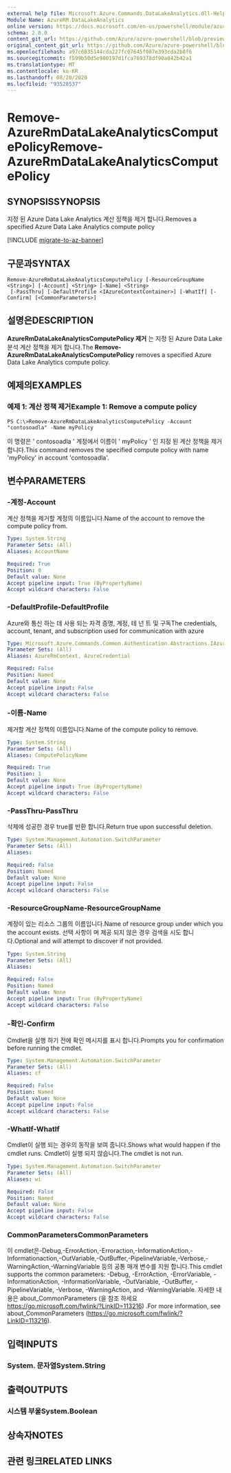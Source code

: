 ```yaml
---
external help file: Microsoft.Azure.Commands.DataLakeAnalytics.dll-Help.xml
Module Name: AzureRM.DataLakeAnalytics
online version: https://docs.microsoft.com/en-us/powershell/module/azurerm.datalakeanalytics/remove-azurermdatalakeanalyticscomputepolicy
schema: 2.0.0
content_git_url: https://github.com/Azure/azure-powershell/blob/preview/src/ResourceManager/DataLakeAnalytics/Commands.DataLakeAnalytics/help/Remove-AzureRmDataLakeAnalyticsComputePolicy.md
original_content_git_url: https://github.com/Azure/azure-powershell/blob/preview/src/ResourceManager/DataLakeAnalytics/Commands.DataLakeAnalytics/help/Remove-AzureRmDataLakeAnalyticsComputePolicy.md
ms.openlocfilehash: a97c6835144cda227fc07645f087e393cda2b8f6
ms.sourcegitcommit: f599b50d5e980197d1fca769378df90a842b42a1
ms.translationtype: MT
ms.contentlocale: ko-KR
ms.lasthandoff: 08/20/2020
ms.locfileid: "93528537"
---
```

# <span data-ttu-id="2c025-101">Remove-AzureRmDataLakeAnalyticsComputePolicy</span><span class="sxs-lookup"><span data-stu-id="2c025-101">Remove-AzureRmDataLakeAnalyticsComputePolicy</span></span>

## <span data-ttu-id="2c025-102">SYNOPSIS</span><span class="sxs-lookup"><span data-stu-id="2c025-102">SYNOPSIS</span></span>
<span data-ttu-id="2c025-103">지정 된 Azure Data Lake Analytics 계산 정책을 제거 합니다.</span><span class="sxs-lookup"><span data-stu-id="2c025-103">Removes a specified Azure Data Lake Analytics compute policy</span></span>

[!INCLUDE [migrate-to-az-banner](../../includes/migrate-to-az-banner.md)]

## <span data-ttu-id="2c025-104">구문과</span><span class="sxs-lookup"><span data-stu-id="2c025-104">SYNTAX</span></span>

```
Remove-AzureRmDataLakeAnalyticsComputePolicy [-ResourceGroupName <String>] [-Account] <String> [-Name] <String>
 [-PassThru] [-DefaultProfile <IAzureContextContainer>] [-WhatIf] [-Confirm] [<CommonParameters>]
```

## <span data-ttu-id="2c025-105">설명은</span><span class="sxs-lookup"><span data-stu-id="2c025-105">DESCRIPTION</span></span>
<span data-ttu-id="2c025-106">**AzureRmDataLakeAnalyticsComputePolicy 제거** 는 지정 된 Azure Data Lake 분석 계산 정책을 제거 합니다.</span><span class="sxs-lookup"><span data-stu-id="2c025-106">The **Remove-AzureRmDataLakeAnalyticsComputePolicy** removes a specified Azure Data Lake Analytics compute policy.</span></span>

## <span data-ttu-id="2c025-107">예제의</span><span class="sxs-lookup"><span data-stu-id="2c025-107">EXAMPLES</span></span>

### <span data-ttu-id="2c025-108">예제 1: 계산 정책 제거</span><span class="sxs-lookup"><span data-stu-id="2c025-108">Example 1: Remove a compute policy</span></span>
```
PS C:\>Remove-AzureRmDataLakeAnalyticsComputePolicy -Account "contosoadla" -Name myPolicy
```

<span data-ttu-id="2c025-109">이 명령은 ' contosoadla ' 계정에서 이름이 ' myPolicy ' 인 지정 된 계산 정책을 제거 합니다.</span><span class="sxs-lookup"><span data-stu-id="2c025-109">This command removes the specified compute policy with name 'myPolicy' in account 'contosoadla'.</span></span>

## <span data-ttu-id="2c025-110">변수</span><span class="sxs-lookup"><span data-stu-id="2c025-110">PARAMETERS</span></span>

### <span data-ttu-id="2c025-111">-계정</span><span class="sxs-lookup"><span data-stu-id="2c025-111">-Account</span></span>
<span data-ttu-id="2c025-112">계산 정책을 제거할 계정의 이름입니다.</span><span class="sxs-lookup"><span data-stu-id="2c025-112">Name of the account to remove the compute policy from.</span></span>

```yaml
Type: System.String
Parameter Sets: (All)
Aliases: AccountName

Required: True
Position: 0
Default value: None
Accept pipeline input: True (ByPropertyName)
Accept wildcard characters: False
```

### <span data-ttu-id="2c025-113">-DefaultProfile</span><span class="sxs-lookup"><span data-stu-id="2c025-113">-DefaultProfile</span></span>
<span data-ttu-id="2c025-114">Azure와 통신 하는 데 사용 되는 자격 증명, 계정, 테 넌 트 및 구독</span><span class="sxs-lookup"><span data-stu-id="2c025-114">The credentials, account, tenant, and subscription used for communication with azure</span></span>

```yaml
Type: Microsoft.Azure.Commands.Common.Authentication.Abstractions.IAzureContextContainer
Parameter Sets: (All)
Aliases: AzureRmContext, AzureCredential

Required: False
Position: Named
Default value: None
Accept pipeline input: False
Accept wildcard characters: False
```

### <span data-ttu-id="2c025-115">-이름</span><span class="sxs-lookup"><span data-stu-id="2c025-115">-Name</span></span>
<span data-ttu-id="2c025-116">제거할 계산 정책의 이름입니다.</span><span class="sxs-lookup"><span data-stu-id="2c025-116">Name of the compute policy to remove.</span></span>

```yaml
Type: System.String
Parameter Sets: (All)
Aliases: ComputePolicyName

Required: True
Position: 1
Default value: None
Accept pipeline input: True (ByPropertyName)
Accept wildcard characters: False
```

### <span data-ttu-id="2c025-117">-PassThru</span><span class="sxs-lookup"><span data-stu-id="2c025-117">-PassThru</span></span>
<span data-ttu-id="2c025-118">삭제에 성공한 경우 true를 반환 합니다.</span><span class="sxs-lookup"><span data-stu-id="2c025-118">Return true upon successful deletion.</span></span>

```yaml
Type: System.Management.Automation.SwitchParameter
Parameter Sets: (All)
Aliases:

Required: False
Position: Named
Default value: None
Accept pipeline input: False
Accept wildcard characters: False
```

### <span data-ttu-id="2c025-119">-ResourceGroupName</span><span class="sxs-lookup"><span data-stu-id="2c025-119">-ResourceGroupName</span></span>
<span data-ttu-id="2c025-120">계정이 있는 리소스 그룹의 이름입니다.</span><span class="sxs-lookup"><span data-stu-id="2c025-120">Name of resource group under which you the account exists.</span></span>
<span data-ttu-id="2c025-121">선택 사항이 며 제공 되지 않은 경우 검색을 시도 합니다.</span><span class="sxs-lookup"><span data-stu-id="2c025-121">Optional and will attempt to discover if not provided.</span></span>

```yaml
Type: System.String
Parameter Sets: (All)
Aliases:

Required: False
Position: Named
Default value: None
Accept pipeline input: True (ByPropertyName)
Accept wildcard characters: False
```

### <span data-ttu-id="2c025-122">-확인</span><span class="sxs-lookup"><span data-stu-id="2c025-122">-Confirm</span></span>
<span data-ttu-id="2c025-123">Cmdlet을 실행 하기 전에 확인 메시지를 표시 합니다.</span><span class="sxs-lookup"><span data-stu-id="2c025-123">Prompts you for confirmation before running the cmdlet.</span></span>

```yaml
Type: System.Management.Automation.SwitchParameter
Parameter Sets: (All)
Aliases: cf

Required: False
Position: Named
Default value: None
Accept pipeline input: False
Accept wildcard characters: False
```

### <span data-ttu-id="2c025-124">-WhatIf</span><span class="sxs-lookup"><span data-stu-id="2c025-124">-WhatIf</span></span>
<span data-ttu-id="2c025-125">Cmdlet이 실행 되는 경우의 동작을 보여 줍니다.</span><span class="sxs-lookup"><span data-stu-id="2c025-125">Shows what would happen if the cmdlet runs.</span></span>
<span data-ttu-id="2c025-126">Cmdlet이 실행 되지 않습니다.</span><span class="sxs-lookup"><span data-stu-id="2c025-126">The cmdlet is not run.</span></span>

```yaml
Type: System.Management.Automation.SwitchParameter
Parameter Sets: (All)
Aliases: wi

Required: False
Position: Named
Default value: None
Accept pipeline input: False
Accept wildcard characters: False
```

### <span data-ttu-id="2c025-127">CommonParameters</span><span class="sxs-lookup"><span data-stu-id="2c025-127">CommonParameters</span></span>
<span data-ttu-id="2c025-128">이 cmdlet은-Debug,-ErrorAction,-Erroraction,-InformationAction,-Informationaction,-OutVariable,-OutBuffer,-PipelineVariable,-Verbose,-WarningAction,-WarningVariable 등의 공통 매개 변수를 지원 합니다.</span><span class="sxs-lookup"><span data-stu-id="2c025-128">This cmdlet supports the common parameters: -Debug, -ErrorAction, -ErrorVariable, -InformationAction, -InformationVariable, -OutVariable, -OutBuffer, -PipelineVariable, -Verbose, -WarningAction, and -WarningVariable.</span></span> <span data-ttu-id="2c025-129">자세한 내용은 about_CommonParameters (을 참조 하세요 https://go.microsoft.com/fwlink/?LinkID=113216) .</span><span class="sxs-lookup"><span data-stu-id="2c025-129">For more information, see about_CommonParameters (https://go.microsoft.com/fwlink/?LinkID=113216).</span></span>

## <span data-ttu-id="2c025-130">입력</span><span class="sxs-lookup"><span data-stu-id="2c025-130">INPUTS</span></span>

### <span data-ttu-id="2c025-131">System. 문자열</span><span class="sxs-lookup"><span data-stu-id="2c025-131">System.String</span></span>

## <span data-ttu-id="2c025-132">출력</span><span class="sxs-lookup"><span data-stu-id="2c025-132">OUTPUTS</span></span>

### <span data-ttu-id="2c025-133">시스템 부울</span><span class="sxs-lookup"><span data-stu-id="2c025-133">System.Boolean</span></span>

## <span data-ttu-id="2c025-134">상속자</span><span class="sxs-lookup"><span data-stu-id="2c025-134">NOTES</span></span>

## <span data-ttu-id="2c025-135">관련 링크</span><span class="sxs-lookup"><span data-stu-id="2c025-135">RELATED LINKS</span></span>
